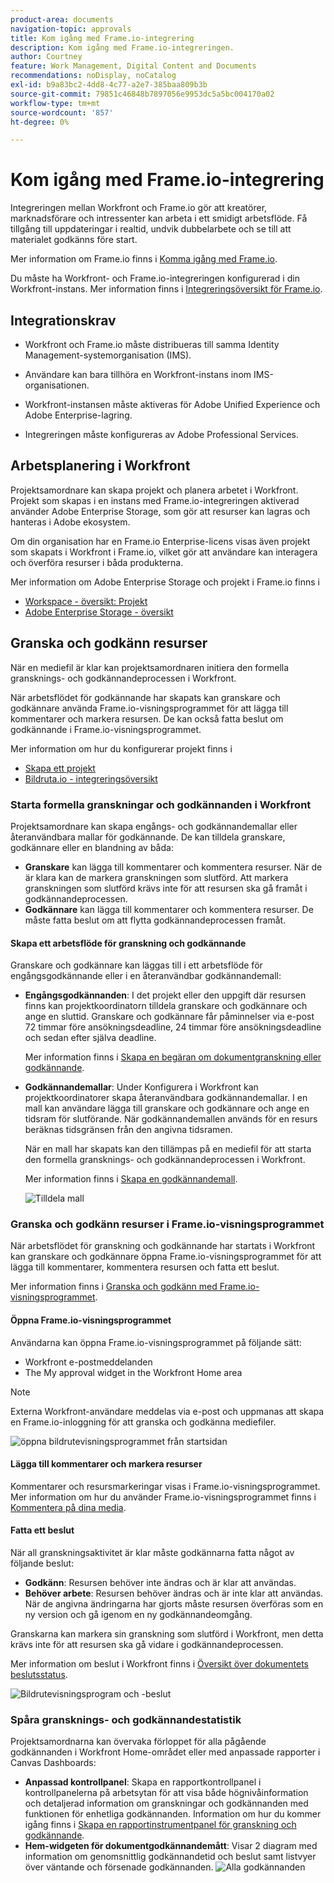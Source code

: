 ```yaml
---
product-area: documents
navigation-topic: approvals
title: Kom igång med Frame.io-integrering
description: Kom igång med Frame.io-integreringen.
author: Courtney
feature: Work Management, Digital Content and Documents
recommendations: noDisplay, noCatalog
exl-id: b9a83bc2-4dd8-4c77-a2e7-385baa809b3b
source-git-commit: 79851c46848b7897056e9953dc5a5bc004170a02
workflow-type: tm+mt
source-wordcount: '857'
ht-degree: 0%

---
```


# Kom igång med Frame.io-integrering

Integreringen mellan Workfront och Frame.io gör att kreatörer, marknadsförare och intressenter kan arbeta i ett smidigt arbetsflöde. Få tillgång till uppdateringar i realtid, undvik dubbelarbete och se till att materialet godkänns före start.

Mer information om Frame.io finns i [Komma igång med Frame.io](https://support.frame.io/en/collections/49298-getting-started).

Du måste ha Workfront- och Frame.io-integreringen konfigurerad i din Workfront-instans. Mer information finns i [Integreringsöversikt för Frame.io](/help/quicksilver/review-and-approve-work/native-integrations/frame-io/frame-int-overview.md#integration-requirements).

## Integrationskrav

* Workfront och Frame.io måste distribueras till samma Identity Management-systemorganisation (IMS).

* Användare kan bara tillhöra en Workfront-instans inom IMS-organisationen.

* Workfront-instansen måste aktiveras för Adobe Unified Experience och Adobe Enterprise-lagring.

* Integreringen måste konfigureras av Adobe Professional Services.

## Arbetsplanering i Workfront

Projektsamordnare kan skapa projekt och planera arbetet i Workfront. Projekt som skapas i en instans med Frame.io-integreringen aktiverad använder Adobe Enterprise Storage, som gör att resurser kan lagras och hanteras i Adobe ekosystem.

Om din organisation har en Frame.io Enterprise-licens visas även projekt som skapats i Workfront i Frame.io, vilket gör att användare kan interagera och överföra resurser i båda produkterna.

Mer information om Adobe Enterprise Storage och projekt i Frame.io finns i

* [Workspace - översikt: Projekt](https://help.frame.io/en/articles/9101001-workspace-overview#h_d9f8654895)
* [Adobe Enterprise Storage - översikt](/help/quicksilver/review-and-approve-work/esm-overview.md)

## Granska och godkänn resurser

När en mediefil är klar kan projektsamordnaren initiera den formella gransknings- och godkännandeprocessen i Workfront.

När arbetsflödet för godkännande har skapats kan granskare och godkännare använda Frame.io-visningsprogrammet för att lägga till kommentarer och markera resursen. De kan också fatta beslut om godkännande i Frame.io-visningsprogrammet.

Mer information om hur du konfigurerar projekt finns i

* [Skapa ett projekt](/help/quicksilver/manage-work/projects/create-projects/create-project.md)
* [Bildruta.io - integreringsöversikt](/help/quicksilver/review-and-approve-work/native-integrations/frame-io/frame-int-overview.md)

### Starta formella granskningar och godkännanden i Workfront

Projektsamordnare kan skapa engångs- och godkännandemallar eller återanvändbara mallar för godkännande. De kan tilldela granskare, godkännare eller en blandning av båda:

* **Granskare** kan lägga till kommentarer och kommentera resurser. När de är klara kan de markera granskningen som slutförd. Att markera granskningen som slutförd krävs inte för att resursen ska gå framåt i godkännandeprocessen.
* **Godkännare** kan lägga till kommentarer och kommentera resurser. De måste fatta beslut om att flytta godkännandeprocessen framåt.

#### Skapa ett arbetsflöde för granskning och godkännande

Granskare och godkännare kan läggas till i ett arbetsflöde för engångsgodkännande eller i en återanvändbar godkännandemall:

* **Engångsgodkännanden**: I det projekt eller den uppgift där resursen finns kan projektkoordinatorn tilldela granskare och godkännare och ange en sluttid. Granskare och godkännare får påminnelser via e-post 72 timmar före ansökningsdeadline, 24 timmar före ansökningsdeadline och sedan efter själva deadline.

  Mer information finns i [Skapa en begäran om dokumentgranskning eller godkännande](/help/quicksilver/review-and-approve-work/document-reviews-and-approvals/manage-document-approvals/create-a-document-approval.md).

* **Godkännandemallar**: Under Konfigurera i Workfront kan projektkoordinatorer skapa återanvändbara godkännandemallar. I en mall kan användare lägga till granskare och godkännare och ange en tidsram för slutförande. När godkännandemallen används för en resurs beräknas tidsgränsen från den angivna tidsramen.

  När en mall har skapats kan den tillämpas på en mediefil för att starta den formella gransknings- och godkännandeprocessen i Workfront.

  Mer information finns i [Skapa en godkännandemall](/help/quicksilver/review-and-approve-work/document-reviews-and-approvals/manage-document-approvals/create-approval-template.md).


  ![Tilldela mall](assets/assign-template.png)

### Granska och godkänn resurser i Frame.io-visningsprogrammet

När arbetsflödet för granskning och godkännande har startats i Workfront kan granskare och godkännare öppna Frame.io-visningsprogrammet för att lägga till kommentarer, kommentera resursen och fatta ett beslut.

Mer information finns i [Granska och godkänn med Frame.io-visningsprogrammet](/help/quicksilver/review-and-approve-work/document-reviews-and-approvals/review-with-frame.md).

#### Öppna Frame.io-visningsprogrammet

Användarna kan öppna Frame.io-visningsprogrammet på följande sätt:

* Workfront e-postmeddelanden
* The My approval widget in the Workfront Home area

>[!NOTE]
>
>Externa Workfront-användare meddelas via e-post och uppmanas att skapa en Frame.io-inloggning för att granska och godkänna mediefiler.

![öppna bildrutevisningsprogrammet från startsidan](assets/open-fio-viewwer.png)

#### Lägga till kommentarer och markera resurser

Kommentarer och resursmarkeringar visas i Frame.io-visningsprogrammet. Mer information om hur du använder Frame.io-visningsprogrammet finns i [Kommentera på dina media](https://help.frame.io/en/articles/9105251-commenting-on-your-media).

#### Fatta ett beslut

När all granskningsaktivitet är klar måste godkännarna fatta något av följande beslut:

* **Godkänn**: Resursen behöver inte ändras och är klar att användas.
* **Behöver arbete**: Resursen behöver ändras och är inte klar att användas. När de angivna ändringarna har gjorts måste resursen överföras som en ny version och gå igenom en ny godkännandeomgång. <!--is the same approval workflow automatically applied? Does the coordinator have to do anything to get the approval going? -->

Granskarna kan markera sin granskning som slutförd i Workfront, men detta krävs inte för att resursen ska gå vidare i godkännandeprocessen.

Mer information om beslut i Workfront finns i [Översikt över dokumentets beslutsstatus](/help/quicksilver/review-and-approve-work/document-reviews-and-approvals/manage-document-approvals/document-approval-status.md).

![Bildrutevisningsprogram och -beslut](assets/decision-fio.png)


### Spåra gransknings- och godkännandestatistik

Projektsamordnarna kan övervaka förloppet för alla pågående godkännanden i Workfront Home-området eller med anpassade rapporter i Canvas Dashboards:

* **Anpassad kontrollpanel**: Skapa en rapportkontrollpanel i kontrollpanelerna på arbetsytan för att visa både högnivåinformation och detaljerad information om granskningar och godkännanden med funktionen för enhetliga godkännanden. Information om hur du kommer igång finns i [Skapa en rapportinstrumentpanel för granskning och godkännande](/help/quicksilver/review-and-approve-work/document-reviews-and-approvals/create-review-and-approval-dashboard.md).
* **Hem-widgeten för dokumentgodkännandemått**: Visar 2 diagram med information om genomsnittlig godkännandetid och beslut samt listvyer över väntande och försenade godkännanden.
  ![Alla godkännanden](assets/all-approvals.png)